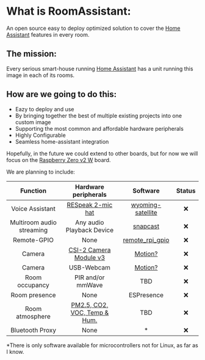 # What is RoomAssistant:

An open source easy to deploy optimized solution to cover the [Home Assistant](https://www.home-assistant.io/) features in every room.

## The mission:
Every serious smart-house running [Home Assistant](https://www.home-assistant.io/) has a unit running this image in each of its rooms.

## How are we going to do this:
- Eazy to deploy and use
- By bringing together the best of multiple existing projects into one custom image
- Supporting the most common and affordable hardware peripherals
- Highly Configurable
- Seamless home-assistant integration

Hopefully, in the future we could extend to other boards, but for now we will focus on the [Raspberry Zero v2 W](https://www.raspberrypi.com/products/raspberry-pi-zero-2-w/) board.

We are planning to include:

| **Function** | **Hardware peripherals** | **Software** | **Status** |
| :---:   | :---: | :---: | :---: |
| Voice Assistant | [RESpeak 2-mic hat](https://www.seeedstudio.com/ReSpeaker-2-Mics-Pi-HAT.html) | [wyoming-satellite](https://github.com/rhasspy/wyoming-satellite) | ❌ |
| Multiroom audio streaming | Any audio Playback Device | [snapcast](https://www.home-assistant.io/blog/2016/02/18/multi-room-audio-with-snapcast/) | ❌ |
| Remote-GPIO | None | [remote_rpi_gpio](https://github.com/home-assistant/core/tree/dev/homeassistant/components/remote_rpi_gpio) | ❌ |
| Camera | [CSI-2 Camera Module v3](https://www.raspberrypi.com/products/camera-module-3/) | [Motion?](https://motion-project.github.io/index.html) | ❌ |
| Camera | USB-Webcam | [Motion?](https://motion-project.github.io/index.html) | ❌ |
| Room occupancy | PIR and/or mmWave | TBD | ❌ |
| Room presence | None | ESPresence | ❌ |
| Room atmosphere | [PM2.5, CO2, VOC, Temp & Hum.](https://howtomechatronics.com/projects/diy-air-quality-monitor-pm2-5-co2-voc-ozone-temp-hum-arduino-meter) | TBD | ❌ |
| Bluetooth Proxy | None | * | ❌ |

 *There is only software available for microcontrollers not for Linux, as far as I know.
